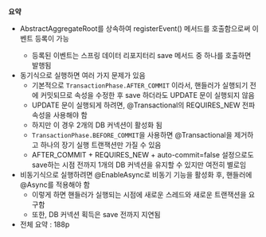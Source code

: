 **요약**
- AbstractAggregateRoot<T>를 상속하여 registerEvent() 메서드를 호출함으로써 이벤트 등록이 가능
  - 등록된 이벤트는 스프링 데이터 리포지터리 save 메서드 중 하나를 호출하면 발행됨
- 동기식으로 실행하면 여러 가지 문제가 있음
  - 기본적으로 `TransactionPhase.AFTER_COMMIT` 이라서, 핸들러가 실행되기 전에 커밋되므로 속성을 수정한 후 save 하더라도 UPDATE 문이 실행되지 않음
  - UPDATE 문이 실행되게 하려면, @Transactional의 REQUIRES_NEW 전파 속성을 사용해야 함
  - 하지만 이 경우 2개의 DB 커넥션이 활성화 됨
  - `TransactionPhase.BEFORE_COMMIT`을 사용하면 @Transactional을 제거하고 하나의 장기 실행 트랜잭션만 가질 수 있음
  - AFTER_COMMIT + REQUIRES_NEW + auto-commit=false 설정으로도 save하는 시점 전까지 1개의 DB 커넥션을 유지할 수 있지만 여전히 별로임
- 비동기식으로 실행하려면 @EnableAsync로 비동기 기능을 활성화 후, 핸들러에 @Async를 적용해야 함
  - 이렇게 하면 핸들러가 실행되는 시점에 새로운 스레드와 새로운 트랜잭션을 요구함
  - 또한, DB 커넥션 획득은 save 전까지 지연됨
- 전체 요약 : 188p
